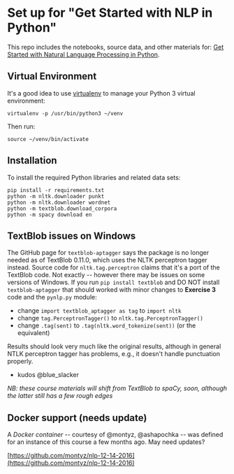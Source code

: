 # Set up for "Get Started with NLP in Python"

This repo includes the notebooks, source data, and other materials for:
[Get Started with Natural Language Processing in Python](https://synecdoche.liber118.com/natural-language-processing-in-python-832b0a99791b).

## Virtual Environment
It's a good idea to use [virtualenv](https://virtualenv.pypa.io/) to
manage your Python 3 virtual environment:
```
virtualenv -p /usr/bin/python3 ~/venv
```

Then run:
```
source ~/venv/bin/activate
```

## Installation
To install the required Python libraries and related data sets:
```
pip install -r requirements.txt
python -m nltk.downloader punkt
python -m nltk.downloader wordnet
python -m textblob.download_corpora
python -m spacy download en
```

## TextBlob issues on Windows
The GitHub page for `textblob-aptagger` says the package is no longer needed as of TextBlob 0.11.0, 
which uses the NLTK perceptron tagger instead. Source code for `nltk.tag.perceptron` claims that 
it's a port of the TextBlob code. Not exactly -- however there may be issues on some versions of 
Windows. If you run `pip install textblob` and DO NOT install `textblob-aptagger` that should worked 
with minor changes to **Exercise 3** code and the `pynlp.py` module:

  * change `import textblob_aptagger as tag` to `import nltk`
  * change `tag.PerceptronTagger()` to `nltk.tag.PerceptronTagger()`
  * change `.tag(sent)` to `.tag(nltk.word_tokenize(sent))` (or the equivalent)
  
Results should look very much like the original results, although in general NTLK perceptron tagger 
has problems, e.g., it doesn't handle punctuation properly.
- kudos @blue_slacker

*NB: these course materials will shift from TextBlob to spaCy, soon, although the latter still 
has a few rough edges*

## Docker support (needs update)
A *Docker container* -- courtesy of @montyz, @ashapochka -- was
defined for an instance of this course a few months ago. May need
updates?

[https://github.com/montyz/nlp-12-14-2016](https://github.com/montyz/nlp-12-14-2016)
